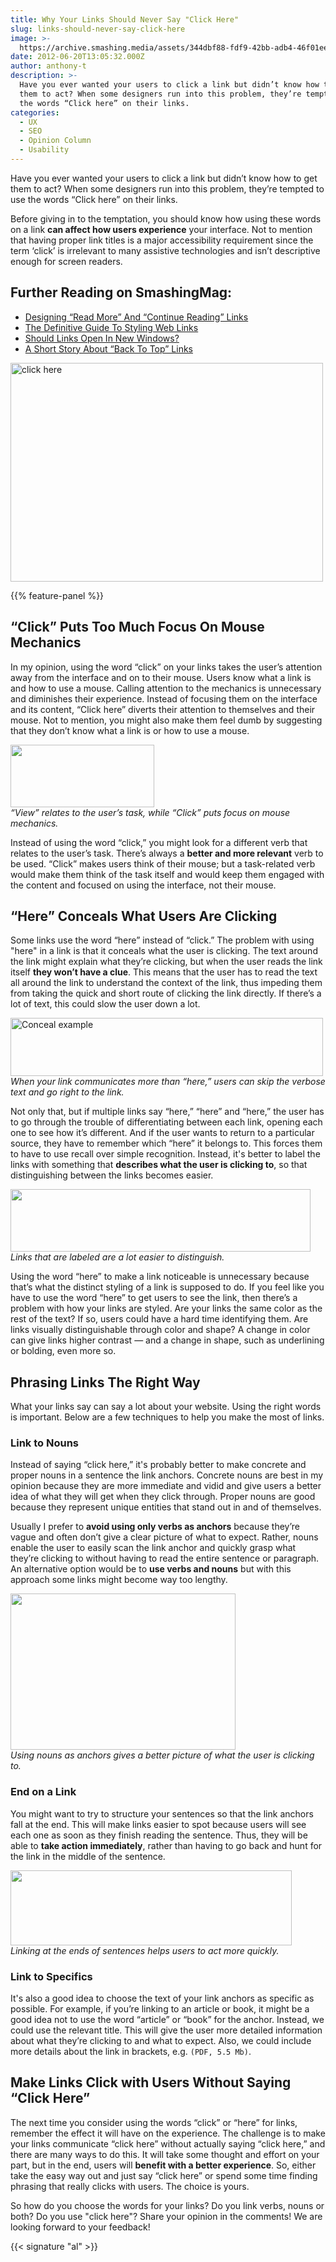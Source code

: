 ```yaml
---
title: Why Your Links Should Never Say "Click Here"
slug: links-should-never-say-click-here
image: >-
  https://archive.smashing.media/assets/344dbf88-fdf9-42bb-adb4-46f01eedd629/eaa8c07a-c1f7-41ec-bf13-9304fd86f33d/mouse-click-here.jpeg
date: 2012-06-20T13:05:32.000Z
author: anthony-t
description: >-
  Have you ever wanted your users to click a link but didn’t know how to get
  them to act? When some designers run into this problem, they’re tempted to use
  the words “Click here” on their links.
categories:
  - UX
  - SEO
  - Opinion Column
  - Usability
---
```

Have you ever wanted your users to click a link but didn’t know how to get them to act? When some designers run into this problem, they’re tempted to use the words “Click here” on their links.

Before giving in to the temptation, you should know how using these words on a link <strong>can affect how users experience</strong> your interface. Not to mention that having proper link titles is a major accessibility requirement since the term ‘click’ is irrelevant to many assistive technologies and isn’t descriptive enough for screen readers.</p>

## <span class="rh">Further Reading</span> on SmashingMag:

*   [Designing “Read More” And “Continue Reading” Links](https://www.smashingmagazine.com/2009/07/designing-read-more-and-continue-reading-links/)
*   [The Definitive Guide To Styling Web Links](https://www.smashingmagazine.com/2010/02/the-definitive-guide-to-styling-web-links/)
*   [Should Links Open In New Windows?](https://www.smashingmagazine.com/2008/07/should-links-open-in-new-windows/)
*   [A Short Story About “Back To Top” Links](https://www.smashingmagazine.com/2008/11/short-story-about-top-links/)

<img loading="lazy" decoding="async" class="112624" title="'Click here' is a common text link these days. But is it also good for effective communication?" src="https://archive.smashing.media/assets/344dbf88-fdf9-42bb-adb4-46f01eedd629/f839caed-227b-4470-b614-5c1257361cce/clickhere1.jpg" alt="click here" width="500" height="350" />

{{% feature-panel %}}

## “Click” Puts Too Much Focus On Mouse Mechanics

In my opinion, using the word “click” on your links takes the user’s attention away from the interface and on to their mouse. Users know what a link is and how to use a mouse. Calling attention to the mechanics is unnecessary and diminishes their experience. Instead of focusing them on the interface and its content, “Click here” diverts their attention to themselves and their mouse. Not to mention, you might also make them feel dumb by suggesting that they don’t know what a link is or how to use a mouse.

<img loading="lazy" decoding="async" class="112498" src="https://archive.smashing.media/assets/344dbf88-fdf9-42bb-adb4-46f01eedd629/4f8aa1aa-552a-4409-8d7d-a961751301d7/clickhere-mechanics.png" alt="" width="230" height="100" /><br>
<em>“View” relates to the user’s task, while “Click” puts focus on mouse mechanics.</em>

Instead of using the word “click,” you might look for a different verb that relates to the user’s task. There’s always a <strong>better and more relevant</strong> verb to be used. “Click” makes users think of their mouse; but a task-related verb would make them think of the task itself and would keep them engaged with the content and focused on using the interface, not their mouse.</p>

## “Here” Conceals What Users Are Clicking

Some links use the word “here” instead of “click.” The problem with using "here" in a link is that it conceals what the user is clicking. The text around the link might explain what they’re clicking, but when the user reads the link itself <strong>they won’t have a clue</strong>. This means that the user has to read the text all around the link to understand the context of the link, thus impeding them from taking the quick and short route of clicking the link directly. If there’s a lot of text, this could slow the user down a lot.

<img loading="lazy" decoding="async" class="112616" src="https://archive.smashing.media/assets/344dbf88-fdf9-42bb-adb4-46f01eedd629/5243416e-58a7-4924-b833-fa12ba520f59/scam.png" alt="Conceal example" width="500" height="93" /><br>
<em>When your link communicates more than “here,” users can skip the verbose text and go right to the link.</em>

Not only that, but if multiple links say “here,” “here” and “here,” the user has to go through the trouble of differentiating between each link, opening each one to see how it’s different. And if the user wants to return to a particular source, they have to remember which “here” it belongs to. This forces them to have to use recall over simple recognition. Instead, it's better to label the links with something that <strong>describes what the user is clicking to</strong>, so that distinguishing between the links becomes easier.

<img loading="lazy" decoding="async" class="112499" src="https://archive.smashing.media/assets/344dbf88-fdf9-42bb-adb4-46f01eedd629/dab01717-6b9d-4b38-a9d8-6772043c8030/clickhere-labels.png" alt="" width="480" height="100" /><br>
<em>Links that are labeled are a lot easier to distinguish.</em>

Using the word “here” to make a link noticeable is unnecessary because that’s what the distinct styling of a link is supposed to do. If you feel like you have to use the word “here” to get users to see the link, then there’s a problem with how your links are styled. Are your links the same color as the rest of the text? If so, users could have a hard time identifying them. Are links visually distinguishable through color and shape? A change in color can give links higher contrast — and a change in shape, such as underlining or bolding, even more so.</p>

## Phrasing Links The Right Way

What your links say can say a lot about your website. Using the right words is important. Below are a few techniques to help you make the most of links.</p>

### Link to Nouns

Instead of saying “click here,” it's probably better to make concrete and proper nouns in a sentence the link anchors. Concrete nouns are best in my opinion because they are more immediate and vidid and give users a better idea of what they will get when they click through. Proper nouns are good because they represent unique entities that stand out in and of themselves.

Usually I prefer to <strong>avoid using only verbs as anchors</strong> because they’re vague and often don’t give a clear picture of what to expect. Rather, nouns enable the user to easily scan the link anchor and quickly grasp what they’re clicking to without having to read the entire sentence or paragraph. An alternative option would be to <strong>use verbs and nouns</strong> but with this approach some links might become way too lengthy.

<img loading="lazy" decoding="async" class="112497" src="https://archive.smashing.media/assets/344dbf88-fdf9-42bb-adb4-46f01eedd629/b00d7c11-a1aa-4108-acd2-b04e0a59ea49/clickhere-nouns.png" alt="" width="360" height="250" /><br>
<em>Using nouns as anchors gives a better picture of what the user is clicking to.</em>

### End on a Link

You might want to try to structure your sentences so that the link anchors fall at the end. This will make links easier to spot because users will see each one as soon as they finish reading the sentence. Thus, they will be able to <strong>take action immediately</strong>, rather than having to go back and hunt for the link in the middle of the sentence.

<img loading="lazy" decoding="async" class="112500" src="https://archive.smashing.media/assets/344dbf88-fdf9-42bb-adb4-46f01eedd629/c1dc3dea-38c0-440f-beb0-039db6e01fa6/clickhere-ending.png" alt="" width="450" height="120" /><br>
<em>Linking at the ends of sentences helps users to act more quickly.</em>

### Link to Specifics

It's also a good idea to choose the text of your link anchors as specific as possible. For example, if you’re linking to an article or book, it might be a good idea not to use the word “article” or “book” for the anchor. Instead, we could use the relevant title. This will give the user more detailed information about what they’re clicking to and what to expect. Also, we could include more details about the link in brackets, e.g. <code>(PDF, 5.5 Mb)</code>.</p>

## Make Links Click with Users Without Saying “Click Here”

The next time you consider using the words “click” or “here” for links, remember the effect it will have on the experience. The challenge is to make your links communicate “click here” without actually saying “click here,” and there are many ways to do this. It will take some thought and effort on your part, but in the end, users will <strong>benefit with a better experience</strong>. So, either take the easy way out and just say “click here” or spend some time finding phrasing that really clicks with users. The choice is yours.

So how do you choose the words for your links? Do you link verbs, nouns or both? Do you use "click here"? Share your opinion in the comments! We are looking forward to your feedback!

{{< signature "al" >}}

